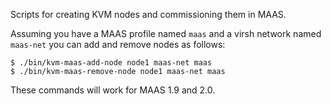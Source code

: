 Scripts for creating KVM nodes and commissioning them in MAAS.

Assuming you have a MAAS profile named `maas` and a virsh network
named `maas-net` you can add and remove nodes as follows:

```
$ ./bin/kvm-maas-add-node node1 maas-net maas
$ ./bin/kvm-maas-remove-node node1 maas-net maas
```

These commands will work for MAAS 1.9 and 2.0.
